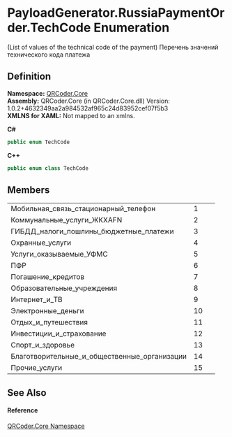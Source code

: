 # PayloadGenerator.RussiaPaymentOrder.TechCode Enumeration


(List of values of the technical code of the payment) 
Перечень значений технического кода платежа




## Definition
**Namespace:** <a href="N_QRCoder_Core.md">QRCoder.Core</a>  
**Assembly:** QRCoder.Core (in QRCoder.Core.dll) Version: 1.0.2+4632349aa2a984532af965c24d83952cef07f5b3  
**XMLNS for XAML:** Not mapped to an xmlns.

**C#**
``` C#
public enum TechCode
```
**C++**
``` C++
public enum class TechCode
```



## Members
<table>
<tr>
<td>Мобильная_связь_стационарный_телефон</td>
<td>1</td>
<td> </td></tr>
<tr>
<td>Коммунальные_услуги_ЖКХAFN</td>
<td>2</td>
<td> </td></tr>
<tr>
<td>ГИБДД_налоги_пошлины_бюджетные_платежи</td>
<td>3</td>
<td> </td></tr>
<tr>
<td>Охранные_услуги</td>
<td>4</td>
<td> </td></tr>
<tr>
<td>Услуги_оказываемые_УФМС</td>
<td>5</td>
<td> </td></tr>
<tr>
<td>ПФР</td>
<td>6</td>
<td> </td></tr>
<tr>
<td>Погашение_кредитов</td>
<td>7</td>
<td> </td></tr>
<tr>
<td>Образовательные_учреждения</td>
<td>8</td>
<td> </td></tr>
<tr>
<td>Интернет_и_ТВ</td>
<td>9</td>
<td> </td></tr>
<tr>
<td>Электронные_деньги</td>
<td>10</td>
<td> </td></tr>
<tr>
<td>Отдых_и_путешествия</td>
<td>11</td>
<td> </td></tr>
<tr>
<td>Инвестиции_и_страхование</td>
<td>12</td>
<td> </td></tr>
<tr>
<td>Спорт_и_здоровье</td>
<td>13</td>
<td> </td></tr>
<tr>
<td>Благотворительные_и_общественные_организации</td>
<td>14</td>
<td> </td></tr>
<tr>
<td>Прочие_услуги</td>
<td>15</td>
<td> </td></tr>
</table>

## See Also


#### Reference
<a href="N_QRCoder_Core.md">QRCoder.Core Namespace</a>  

